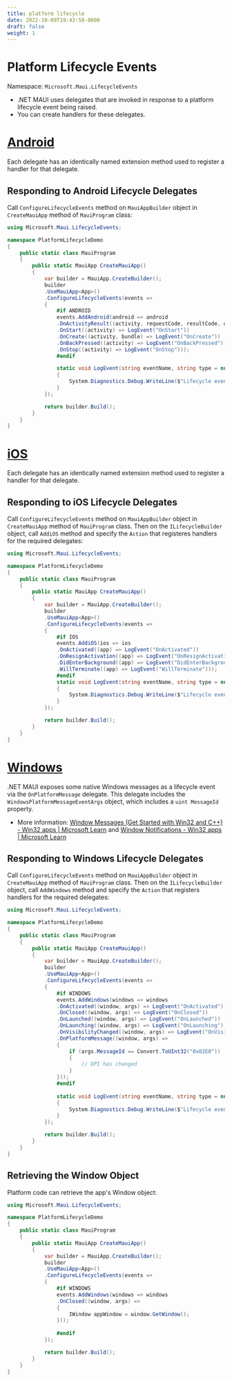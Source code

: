 ```yaml
---
title: platform lifecycle
date: 2022-10-09T19:43:58-0600
draft: false
weight: 1
---
```


# Platform Lifecycle Events
Namespace: `Microsoft.Maui.LifecycleEvents`
- .NET MAUI uses delegates that are invoked in response to a platform lifecycle event being raised.
- You can create handlers for these delegates.

# [Android](https://learn.microsoft.com/en-us/dotnet/maui/fundamentals/app-lifecycle#android)
Each delegate has an identically named extension method used to register a handler for that delegate.

## Responding to Android Lifecycle Delegates
Call `ConfigureLifecycleEvents` method on `MauiAppBuilder` object in `CreateMauiApp` method of `MauiProgram` class:
```cs
using Microsoft.Maui.LifecycleEvents;

namespace PlatformLifecycleDemo 
{
    public static class MauiProgram 
    {
        public static MauiApp CreateMauiApp() 
        {
            var builder = MauiApp.CreateBuilder();
            builder
            .UseMauiApp<App>()
            .ConfigureLifecycleEvents(events => 
            {
                #if ANDROID
                events.AddAndroid(android => android
                .OnActivityResult((activity, requestCode, resultCode, data) => LogEvent("OnActivityResult", requestCode.ToString()))
                .OnStart((activity) => LogEvent("OnStart"))
                .OnCreate((activity, bundle) => LogEvent("OnCreate"))
                .OnBackPressed((activity) => LogEvent("OnBackPressed"))
                .OnStop((activity) => LogEvent("OnStop")));
                #endif

                static void LogEvent(string eventName, string type = null) 
                {
                    System.Diagnostics.Debug.WriteLine($"Lifecycle event: {eventName}{(type == null ? string.Empty : $" ({type})")}");
                }
            });

            return builder.Build();
        }
    }
}
```

# [iOS](https://learn.microsoft.com/en-us/dotnet/maui/fundamentals/app-lifecycle#ios)
Each delegate has an identically named extension method used to register a handler for that delegate.

## Responding to iOS Lifecycle Delegates
Call `ConfigureLifecycleEvents` method on `MauiAppBuilder` object in `CreateMauiApp` method of `MauiProgram` class. Then on the `ILifecycleBuilder` object, call `AddiOS` method and specify the `Action` that registeres handlers for the required delegates:
```cs
using Microsoft.Maui.LifecycleEvents;

namespace PlatformLifecycleDemo 
{
    public static class MauiProgram 
    {
        public static MauiApp CreateMauiApp() 
        {
            var builder = MauiApp.CreateBuilder();
            builder
            .UseMauiApp<App>()
            .ConfigureLifecycleEvents(events => 
            {
                #if IOS
                events.AddiOS(ios => ios
                .OnActivated((app) => LogEvent("OnActivated"))
                .OnResignActivation((app) => LogEvent("OnResignActivation"))
                .DidEnterBackground((app) => LogEvent("DidEnterBackground"))
                .WillTerminate((app) => LogEvent("WillTerminate")));
                #endif
                static void LogEvent(string eventName, string type = null) 
                {
                    System.Diagnostics.Debug.WriteLine($"Lifecycle event: {eventName}{(type == null ? string.Empty : $" ({type})")}");
                }
            });

            return builder.Build();
        }
    }
}
```
# [Windows](https://learn.microsoft.com/en-us/dotnet/maui/fundamentals/app-lifecycle#windows)
.NET MAUI exposes some native Windows messages as a lifecycle event via the `OnPlatformMessage` delegate. This delegate includes the `WindowsPlatformMessageEventArgs` object, which includes a `uint MessageId` property.  
- More information: [Window Messages (Get Started with Win32 and C++) - Win32 apps | Microsoft Learn](https://learn.microsoft.com/en-us/windows/win32/learnwin32/window-messages) and [Window Notifications - Win32 apps | Microsoft Learn](https://learn.microsoft.com/en-us/windows/win32/winmsg/window-notifications)

## Responding to Windows Lifecycle Delegates
Call `ConfigureLifecycleEvents` method on `MauiAppBuilder` object in `CreateMauiApp` method of `MauiProgram` class. Then on the `ILifecycleBuilder` object, call `AddWindows` method and specify the `Action` that registers handlers for the required delegates:
```cs
using Microsoft.Maui.LifecycleEvents;

namespace PlatformLifecycleDemo 
{
    public static class MauiProgram 
    {
        public static MauiApp CreateMauiApp() 
        {
            var builder = MauiApp.CreateBuilder();
            builder
            .UseMauiApp<App>()
            .ConfigureLifecycleEvents(events => 
            {
                #if WINDOWS
                events.AddWindows(windows => windows
                .OnActivated((window, args) => LogEvent("OnActivated"))
                .OnClosed((window, args) => LogEvent("OnClosed"))
                .OnLaunched((window, args) => LogEvent("OnLaunched"))
                .OnLaunching((window, args) => LogEvent("OnLaunching"))
                .OnVisibilityChanged((window, args) => LogEvent("OnVisibilityChanged"))
                .OnPlatformMessage((window, args) => 
                {
                    if (args.MessageId == Convert.ToUInt32("0x02E0")) 
                    {
                        // DPI has changed
                    }
                }));
                #endif
                
                static void LogEvent(string eventName, string type = null) 
                {
                    System.Diagnostics.Debug.WriteLine($"Lifecycle event: {eventName}{(type == null ? string.Empty : $" ({type})")}");
                }
            });

            return builder.Build();
        }
    }
}
```

## Retrieving the Window Object
Platform code can retrieve the app's Window object:
```cs
using Microsoft.Maui.LifecycleEvents;

namespace PlatformLifecycleDemo 
{
    public static class MauiProgram 
    {
        public static MauiApp CreateMauiApp() 
        {
            var builder = MauiApp.CreateBuilder();
            builder
            .UseMauiApp<App>()
            .ConfigureLifecycleEvents(events => 
            {
                #if WINDOWS
                events.AddWindows(windows => windows
                .OnClosed((window, args) => 
                {
                    IWindow appWindow = window.GetWindow();
                }));
                
                #endif
            });

            return builder.Build();
        }
    }
}
```
